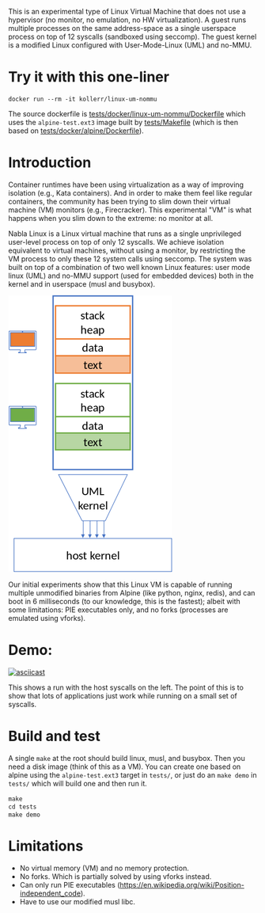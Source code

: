 This is an experimental type of Linux Virtual Machine that does not use a hypervisor (no monitor, no emulation, no HW virtualization). A guest runs multiple processes on the same address-space as a single userspace process on top of 12 syscalls (sandboxed using seccomp). The guest kernel is a modified Linux configured with User-Mode-Linux (UML) and no-MMU.

# Try it with this one-liner

```
docker run --rm -it kollerr/linux-um-nommu
```
The source dockerfile is [tests/docker/linux-um-nommu/Dockerfile](https://github.com/nabla-containers/nabla-linux/blob/master/tests/docker/linux-um-nommu/Dockerfile) which uses the `alpine-test.ext3` image built
by [tests/Makefile](https://github.com/nabla-containers/nabla-linux/blob/master/tests/Makefile#L11) (which is then based on [tests/docker/alpine/Dockerfile](https://github.com/nabla-containers/nabla-linux/blob/master/tests/docker/alpine/Dockerfile)).

# Introduction

Container runtimes have been using virtualization as a way of improving isolation (e.g., Kata containers). And in order to make them feel like regular containers, the community has been trying to slim down their virtual machine (VM) monitors (e.g., Firecracker). This experimental "VM" is what happens when you slim down to the extreme: no monitor at all.

Nabla Linux is a Linux virtual machine that runs as a single unprivileged user-level process on top of only 12 syscalls. We achieve isolation equivalent to virtual machines, without using a monitor, by restricting the VM process to only these 12 system calls using seccomp. The system was built on top of a combination of two well known Linux features: user mode linux (UML) and no-MMU support (used for embedded devices) both in the kernel and in userspace (musl and busybox).

![nabla-linux](images/nabla-linux.png)

Our initial experiments show that this Linux VM is capable of running multiple unmodified binaries from Alpine (like python, nginx, redis), and can boot in 6 milliseconds (to our knowledge, this is the fastest); albeit with some limitations: PIE executables only, and no forks (processes are emulated using vforks).

# Demo:

[![asciicast](https://asciinema.org/a/343173.svg)](https://asciinema.org/a/343173)

This shows a run with the host syscalls on the left. The point of this is to show that lots of applications just
work while running on a small set of syscalls.

# Build and test

A single `make` at the root should build linux, musl, and busybox. Then you need a disk image (think of this as a VM). You
can create one based on alpine using the `alpine-test.ext3` target in `tests/`, or just do an `make demo` in `tests/` which
will build one and then run it.

```
make
cd tests
make demo
```

# Limitations

- No virtual memory (VM) and no memory protection.
- No forks. Which is partially solved by using vforks instead.
- Can only run PIE executables (https://en.wikipedia.org/wiki/Position-independent_code).
- Have to use our modified musl libc.
